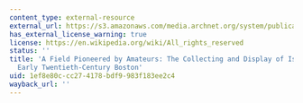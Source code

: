 ```yaml
---
content_type: external-resource
external_url: https://s3.amazonaws.com/media.archnet.org/system/publications/contents/10821/original/DTP103206.pdf?1484329816
has_external_license_warning: true
license: https://en.wikipedia.org/wiki/All_rights_reserved
status: ''
title: 'A Field Pioneered by Amateurs: The Collecting and Display of Islamic Art in
  Early Twentieth-Century Boston'
uid: 1ef8e80c-cc27-4178-bdf9-983f183ee2c4
wayback_url: ''
---
```

